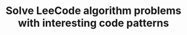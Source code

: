 ---
layout: post
title: "Solve LeeCode algorithm problems with interesting code patterns"
tags: ["Algorithms"]
created: November 29, 2024
last_updated: November 29, 2024
---
